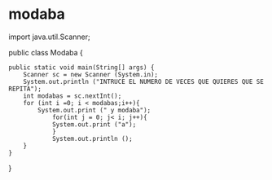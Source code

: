 # modaba
import java.util.Scanner;

public class Modaba {

    public static void main(String[] args) {
        Scanner sc = new Scanner (System.in);
        System.out.println ("INTRUCE EL NUMERO DE VECES QUE QUIERES QUE SE REPITA");
        int modabas = sc.nextInt();
        for (int i =0; i < modabas;i++){
            System.out.print (" y modaba");
                for(int j = 0; j< i; j++){
                System.out.print ("a");
                }
                System.out.println ();
        }
    }
}
